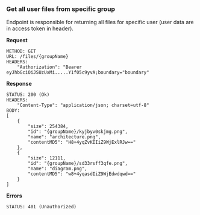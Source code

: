 ### Get all user files from specific group

Endpoint is responsible for returning all files for specific user (user data are in access token in header).

**Request**

```
METHOD: GET
URL: /files/{groupName}
HEADERS:
    "Authorization": "Bearer eyJhbGciOiJSUzUxMi.....Y1f05c9yvA;boundary="boundary"
```

**Response**

```
STATUS: 200 (Ok)
HEADERS:
    "Content-Type": "application/json; charset=utf-8"
BODY:
[
    {
        "size": 254384,
        "id": "{groupName}/kyjbyv0skjmg.png",
        "name": "architecture.png",
        "contentMD5": "H8+4yqZvKIIiZ9WjExlRJw=="
    },
    {
        "size": 12111,
        "id": "{groupName}/sd33rsff3qfe.png",
        "name": "diagram.png",
        "contentMD5": "w8+4yqasdIiZ9WjEdwdqwd=="
    }
]
```

**Errors**

```
STATUS: 401 (Unauthorized)
```